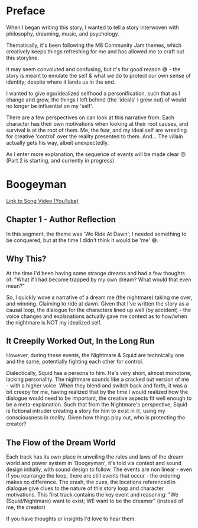 # Preface 
When I began writing this story, I wanted to tell a story interwoven with philosophy, dreaming, music, and psychology.

Thematically, it's been following the M8 Community Jam themes, which creatively keeps things refreshing for me and has allowed me to craft out this storyline.

It may seem convoluted and confusing, but it's for good reason 😅 - the story is meant to emulate the self & what we do to protect our own sense of identity; despite where it lands us in the end.

I wanted to give ego/idealized selfhood a personification, such that as I change and grow, the things I left behind (the 'ideals' I grew out) of would no longer be influential on my 'self'.

There are a few perspectives on can look at this narrative from. Each character has their own motivations when looking at their root causes, and survival is at the root of them. Me, the fear, and my ideal self are wrestling for creative 'control' over the reality presented to them. And... The villain actually gets his way, albeit unexpectedly.

As I enter more explanation, the sequence of events will be made clear 🙃 (Part 2 is starting, and currently in progress)

# Boogeyman
[Link to Song Video (YouTube)](https://youtu.be/yHh0rnJO9QY)
## Chapter 1 - Author Reflection
In this segment, the theme was 'We Ride At Dawn'; I needed something to be conquered, but at the time I didn't think it would be 'me' 😅.


## Why This?
At the time I'd been having some strange dreams and had a few thoughts of: "What if I had become trapped by my own dream? What would that even mean?"

So, I quickly wove a narrative of a dream me (the nightmare) taking me over, and winning. Claiming to ride at dawn. Given that I've written the story as a causal loop, the dialogue for the characters lined up well (by accident) - the voice changes and explanations actually gave me context as to how/when the nightmare is NOT my idealized self. 

## It Creepily Worked Out, In the Long Run

However, during these events, the Nightmare & Squid are technically one and the same, potentially fighting each other for control. 

Dialectically, Squid has a persona to him. He's very short, almost monotone, lacking personality. The nightmare sounds like a cracked out version of me - with a higher voice. When they blend and switch back and forth, it was a bit creepy for me, having realized that by the time I would realized how the dialogue would need to be important, the creative aspects fit well enough to be a meta-explanation. Such that from the Nightmare's perspective, Squid is fictional intruder creating a story for him to exist in 🙄, using my consciousness in reality. Given how things play out, who is protecting the creator?


## The Flow of the Dream World 
Each track has its own place in unveiling the rules and laws of the dream world and power system in 'Boogeyman', it's told via context and sound design initially, with sound design to follow. The events are non linear - even if you rearrange the loop, there are still events that occur - the ordering makes no difference. The crash, the cues, the locations referenced in dialogue give clues to the nature of this story loop and character motivations. This first track contains the key event and reasoning: "We (Squid/Nightmare) want to exist; WE want to be the dreamer" (instead of me, the creator)

If you have thoughts or insights I'd love to hear them. 
